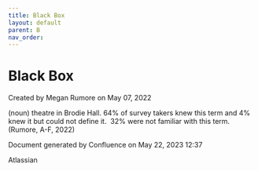 ```yaml
---
title: Black Box
layout: default
parent: B
nav_order:
---
```


# Black Box

Created by  Megan Rumore on May 07, 2022

(noun) theatre in Brodie Hall. 64% of survey takers knew this term and 4% knew it but could not define it.  32% were not familiar with this term. (Rumore, A-F, 2022)

Document generated by Confluence on May 22, 2023 12:37

Atlassian
